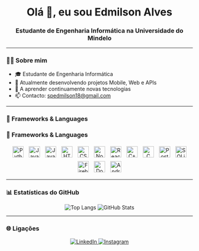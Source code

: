 <h1 align="center">Olá 👋, eu sou Edmilson Alves</h1>
<h3 align="center">Estudante de Engenharia Informática na Universidade do Mindelo</h3>

---

### 🧑‍💻 Sobre mim

- 🎓 Estudante de Engenharia Informática
- 🔭 Atualmente desenvolvendo projetos Mobile, Web e APIs
- 🌱 A aprender continuamente novas tecnologias
- 📫 Contacto: spedmilson18@gmail.com

---

### 🚀 Frameworks & Languages

### 🚀 Frameworks & Languages

<p align="center">
  <img src="https://cdn.jsdelivr.net/gh/devicons/devicon/icons/python/python-original.svg" width="30" height="30" alt="Python" style="margin: 5px;" />
  <img src="https://cdn.jsdelivr.net/gh/devicons/devicon/icons/java/java-original.svg" width="30" height="30" alt="Java" style="margin: 5px;" />
  <img src="https://cdn.jsdelivr.net/gh/devicons/devicon/icons/javascript/javascript-original.svg" width="30" height="30" alt="JavaScript" style="margin: 5px;" />
  <img src="https://cdn.jsdelivr.net/gh/devicons/devicon/icons/html5/html5-original.svg" width="30" height="30" alt="HTML5" style="margin: 5px;" />
  <img src="https://cdn.jsdelivr.net/gh/devicons/devicon/icons/css3/css3-original.svg" width="30" height="30" alt="CSS3" style="margin: 5px;" />
  <img src="https://cdn.jsdelivr.net/gh/devicons/devicon/icons/nodejs/nodejs-original.svg" width="30" height="30" alt="Node.js" style="margin: 5px;" />
  <img src="https://cdn.jsdelivr.net/gh/devicons/devicon/icons/react/react-original.svg" width="30" height="30" alt="React" style="margin: 5px;" />
  <img src="https://cdn.jsdelivr.net/gh/devicons/devicon/icons/cplusplus/cplusplus-original.svg" width="30" height="30" alt="C++" style="margin: 5px;" />
  <img src="https://cdn.jsdelivr.net/gh/devicons/devicon/icons/c/c-original.svg" width="30" height="30" alt="C" style="margin: 5px;" />
  <img src="https://cdn.jsdelivr.net/gh/devicons/devicon/icons/postgresql/postgresql-original.svg" width="30" height="30" alt="PostgreSQL" style="margin: 5px;" />
  <img src="https://cdn.jsdelivr.net/gh/devicons/devicon/icons/sqlite/sqlite-original.svg" width="30" height="30" alt="SQLite" style="margin: 5px;" />
  <img src="https://cdn.jsdelivr.net/gh/devicons/devicon/icons/firebase/firebase-plain.svg" width="30" height="30" alt="Firebase" style="margin: 5px;" />
  <img src="https://cdn.jsdelivr.net/gh/devicons/devicon/icons/docker/docker-original.svg" width="30" height="30" alt="Docker" style="margin: 5px;" />
  <img src="https://cdn.jsdelivr.net/gh/devicons/devicon/icons/androidstudio/androidstudio-original.svg" width="30" height="30" alt="Android Studio" style="margin: 5px;" />
</p>

---

### 📊 Estatísticas do GitHub

<p align="center">
  <img src="https://github-readme-stats.vercel.app/api/top-langs/?username=Edmilson-999&layout=compact&theme=dracula" alt="Top Langs" />
  <img src="https://github-readme-stats.vercel.app/api?username=Edmilson-999&show_icons=true&theme=dracula" alt="GitHub Stats" />
</p>

---

### 🌐 Ligações

<p align="center">
  <a href="https://www.linkedin.com/in/edmilson-spencer-708b30273/" target="_blank">
    <img src="https://img.shields.io/badge/LinkedIn-0A66C2?style=for-the-badge&logo=linkedin&logoColor=white" alt="LinkedIn" />
  </a>
  <a href="https://www.instagram.com/_e.alves99/" target="_blank">
    <img src="https://img.shields.io/badge/Instagram-E4405F?style=for-the-badge&logo=instagram&logoColor=white" alt="Instagram" />
  </a>
</p>
